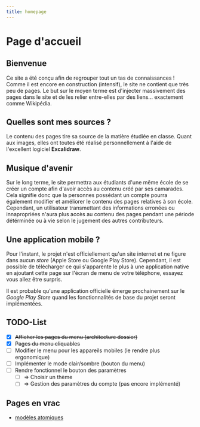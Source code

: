 ```yaml
---
title: homepage
---
```


# Page d'accueil
## Bienvenue
Ce site a été conçu afin de regrouper tout un tas de connaissances ! Comme il est encore en construction (intensif), le site ne contient que très peu de pages. Le but sur le moyen terme est d'injecter massivement des pages dans le site et de les relier entre-elles par des liens... exactement comme Wikipédia.

## Quelles sont mes sources ?
Le contenu des pages tire sa source de la matière étudiée en classe. Quant aux images, elles ont toutes été réalisé personnellement à l'aide de l'excellent logiciel **Excalidraw**.

## Musique d'avenir
Sur le long terme, le site permettra aux étudiants d'une même école de se créer un compte afin d'avoir accès au contenu créé par ses camarades. Cela signifie donc que la personnes possédant un compte pourra également modifier et améliorer le contenu des pages relatives à son école. Cependant, un utilisateur transmettant des informations erronées ou innapropriées n'aura plus accès au contenu des pages pendant une période détérminée ou à vie selon le jugement des autres contributeurs.

## Une application mobile ?
Pour l'instant, le projet n'est officiellement qu'un site internet et ne figure dans aucun *store* (Apple Store ou Google Play Store). Cependant, il est possible de télécharger ce qui s'apparente le plus à une application native en ajoutant cette page sur l'écran de menu de votre téléphone, essayez vous allez être surpris.

Il est probable qu'une application officielle émerge prochainement sur le *Google Play Store* quand les fonctionnalités de base du projet seront implémentées.

## TODO-List
- [x] ~~Afficher les pages du menu (architecture dossier)~~
- [x] ~~Pages du menu cliquables~~
- [ ] Modifier le menu pour les appareils mobiles (le rendre plus ergonomique)
- [ ] Implémenter le mode clair/sombre (bouton du menu)
- [ ] Rendre fonctionnel le bouton des paramètres
	- [ ] => Choisir un thème
	- [ ] => Gestion des paramètres du compte (pas encore implémenté)

## Pages en vrac
- [modèles atomiques](pages/chimie/modèles%20atomiques.md)